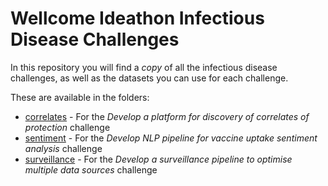 # Wellcome Ideathon Infectious Disease Challenges

In this repository you will find a *copy* of all the infectious disease challenges, as well as the datasets you can use for each challenge.

These are available in the folders:

* [correlates](https://github.com/WellcomeIdeathon2023/infectious_disease_challenges/tree/main/correlates) - For the *Develop a platform for discovery of correlates of protection* challenge
* [sentiment](https://github.com/WellcomeIdeathon2023/infectious_disease_challenges/tree/main/sentiment) - For the *Develop NLP pipeline for vaccine uptake sentiment analysis* challenge
* [surveillance](https://github.com/WellcomeIdeathon2023/infectious_disease_challenges/tree/main/surveillance) - For the *Develop a surveillance pipeline to optimise multiple data sources* challenge
